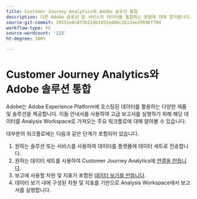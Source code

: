 ```yaml
---
title: Customer Journey Analytics와 Adobe 솔루션 통합
description: 다른 Adobe 솔루션 및 서비스의 데이터를 통합하는 방법에 대해 알아봅니다.
source-git-commit: 19551e8c8f3b114b1851ed80c2b13ae29696f79d
workflow-type: ht
source-wordcount: '123'
ht-degree: 100%

---
```



# Customer Journey Analytics와 Adobe 솔루션 통합

Adobe는 Adobe Experience Platform에 호스팅된 데이터를 활용하는 다양한 제품 및 솔루션을 제공합니다. 이들 안내서를 사용하여 고급 보고서를 실행하기 위해 해당 데이터를 Analysis Workspace로 가져오는 주요 워크플로에 대해 알아볼 수 있습니다.

대부분의 워크플로에는 다음과 같은 단계가 포함되어 있습니다.

1. 원하는 솔루션 또는 서비스를 사용하여 데이터를 플랫폼에 데이터 세트로 전송합니다.
2. 원하는 데이터 세트를 사용하여 Customer Journey Analytics에 [연결을 만듭니다](/help/connections/create-connection.md).
3. 보고에 사용할 차원 및 지표가 포함된 [데이터 보기를 만듭니다](/help/data-views/create-dataview.md).
4. 데이터 보기 내에 구성된 차원 및 지표를 기반으로 Analysis Workspace에서 보고서를 실행합니다.
